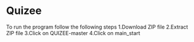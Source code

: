 # Quizee

To run the program follow the following steps 
1.Download ZIP file 
2.Extract ZIP file 
3.Click on QUIZEE-master
4.Click on main_start
